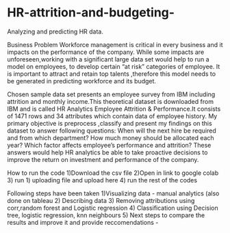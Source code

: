 # HR-attrition-and-budgeting-
Analyzing and predicting HR data.

Business Problem
Workforce management is critical in every business and it impacts on the performance of the company. While some impacts are unforeseen,working with a significant large data set would help to run a model on employees, to develop certain “at risk” categories of employee. It is important to attract and retain top talents ,therefore this model needs to be generated in predicting workforce and its budget.

Chosen sample data set presents an employee survey from IBM including attrition and monthly income.This theoretical dataset is downloaded from IBM and is called HR Analytics Employee Attrition & Performance.It consists of 1471 rows and 34 attributes which contain data of employee history. My primary objective is preprocess ,classify and present my findings on this dataset to answer following questions: 
When will the next hire be required and from which department?
How much money should be allocated each year?
Which factor affects employee’s performance and attrition?
These answers would help HR analytics be able to take proactive decisions to improve the return on investment and performance of the company.


How to run the code 
1)Download the csv file 
2)Open in link to google colab
3) run 1) uploading file and upload here 
4) run the rest of the codes 


Following steps have been taken
1)Visualizing data - manual analytics (also done on tableau
2) Describing data 
3) Removing attributions using corr,random forest and Logistic regression
4) Classification  using  Decision tree, logistic regression, knn neighbours 
5) Next steps to compare the results and improve it and provide reccomendations - 



